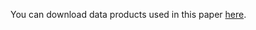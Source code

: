 You can download data products used in this paper [here](https://library.ucsd.edu/dc/object/bb4445091v).

